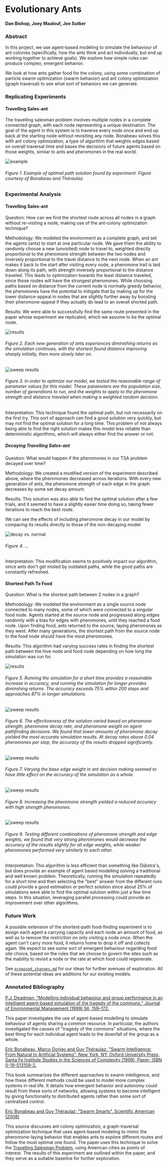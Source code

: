 # Evolutionary Ants

#### Dan Bishop, Joey Maalouf, Joe Sutker


### Abstract

In this project, we use agent-based modeling to simulate the behaviour of ant colonies (specifically, how the ants think and act individually, but end up working together to achieve goals). We explore how simple rules can produce complex, emergent behavior.

We look at how ants gather food for the colony, using some combination of particle swarm optimization (swarm behavior) and ant colony optimization (graph traversal) to see what sort of behaviors we can generate.


### Replicating Experiments

#### Travelling Sales-ant

The travelling salesman problem involves multiple nodes in a complete connected graph, with each node representing a unique destination. The goal of the agent in this system is to traverse every node once and end up back at the starting node without revisiting any node. Bonabeau solves this with ant colony optimization, a type of algorithm that weights edges based on overall traversal time and bases the decisions of future agents based on  those weights, similar to ants and pheromones in the real world. 

![example](usa_traversal.png)

###### _Figure 1. Example of optimal path solution found by experiment. Figure courtesy of Bonabeau and Théraulaz._


### Experimental Analysis

#### Travelling Sales-ant

Question: How can we find the shortest route across all nodes in a graph without re-visiting a node, making use of the ant-colony optimization technique?

Methodology: We modeled the environment as a complete graph, and set the agents (ants) to start at one particular node. We gave them the ability to randomly choose a new (unvisited) node to travel to, weighted directly proportional to the pheromone strength between the two nodes and inversely proportional to the travel distance to the next node. When an ant  makes it back to the start after visiting every node, a pheromone trail is laid down along its path, with strength inversely proportional to the distance traveled. This leads to optimization towards the least distance traveled, since those routes will have the strongest pheromones. While choosing paths based on distance from the current node is normally greedy behavior, the pheromones have the potential to mitigate that by making up for the lower distance-appeal in nodes that are slightly further away by boosting their pheromone-appeal if they actually do lead to an overall shorted path.

Results: We were able to successfully find the same route presented in the paper whose experiment we replicated, which we assume to be the optimal route.

![results](traveling-sales-ant.png)

###### _Figure 2. Each new generation of ants experiences diminishing returns as the simulation continues, with the shortest found distance improving sharply initially, then more slowly later on._

![sweep results](...)

###### _Figure 3. In order to optimize our model, we tested the reasonable range of parameter values for this model. These parameters are the population size, number of generations to run, and the weights to apply to the pheromone strength and distance traveled when making a weighted random decision._

Interpretation: This technique found the optimal path, but not necessarily on the first try. This sort of approach can find a good solution very quickly, but may not find the optimal solution for a long time. This problem of not always being able to find the right solution makes this model less reliable than deterministic algorithms, which will always either find the answer or not.

##### Decaying Travelling Sales-ant

Question: What would happen if the pheromones in our TSA problem decayed over time?

Methodology: We created a modified version of the experiment described above, where the pheromones decreased across iterations. With every new generation of ants, the pheromone strength of each edge in the graph decreases by some set decay amount.

Results: This solution was also able to find the optimal solution after a few trials, and it seemed to have a slightly easier time doing so, taking fewer iterations to reach the best route.

We can see the effects of including pheromone decay in our model by comparing its results directly to those of the non-decaying model:

![decay vs. normal](traveling-sales-ant-comparison.png)

###### _Figure 4. ..._

Interpretation: This modification seems to positively impact our algorithm, since ants don't get misled by outdated paths, while the good paths are constantly refreshed.

#### Shortest Path To Food

Question: What is the shortest path between 2 nodes in a graph?

Methodology: We modeled the environment as a single source node connected to many nodes, some of which were connected to a singular food node. Agents started at the source node and progressed along edges randomly with a bias for edges with pheromones, until they reached a food node. Upon finding food, ants returned to the source, laying pheromones as they went. After many generations, the shortest path from the source node to the food node should have the most pheromones.

Results: This algorithm had varying success rates in finding the shortest path between the hive node and food node depending on how long the simulation was run for.

![results](shortest-path-results.png)

###### _Figure 5. Running the simulation for a short time provides a reasonable increase in accuracy, and running the simulation for longer provides diminshing returns. The accuracy exceeds 75% within 200 steps and approaches 87% in longer simulations._

![sweep results](shortest-path-decay.png)

###### _Figure 6. The effectiveness of the solution varied based on pheromone strength, pheromone decay rate, and pheromone weight on agent pathfinding decisions. We found that lower amounts of pheromone decay yielded the most accurate simulation results. At decay rates above 0.04 pheromones per step, the accuracy of the results dropped significantly._

![sweep results](shortest-path-edge.png)

###### _Figure 7. Varying the base edge weight in ant decision making seemed to have little effect on the accuracy of the simulation as a whole._

![sweep results](shortest-path-pstrength.png)

###### _Figure 8. Increasing the pheromone strength yielded a reduced accuracy with high strength pheromones._

![sweep results](shortest-path-comparison.png)

###### _Figure 9. Testing different combinations of pheromone strength and edge weights, we found that very strong pheromones would decrease the accuracy of the results slightly for all edge weights, while weaker pheromones performed very similarly to each other._

Interpretation: This algorithm is less efficient than something like Dijkstra's, but does provide an example of agent based modelling solving a traditional and well known problem. Theoretically, running the simulation repeatedly for a short time and then selecting the "best" answer from the different runs could provide a good estimation or perfect solution since about 25% of simulations were able to find the optimal solution within just a few time steps. In this situation, leveraging parallel processing could provide an improvement over other algorithms.


### Future Work

A possible extension of the shortest-path food-finding experiment is to assign each agent a carrying capacity and each node an amount of food, as well as to remove the restriction on only visiting a node once. When the agent can't carry more food, it returns home to drop it off and collects again. We expect to see some sort of emergent behaviour regarding food site choice, based on the rules that we choose to govern the sites such as the inability to revisit a node or the rate at which food could regenerate.

See [`proposed_changes.md`](proposed_changes.md) for our ideas for further avenues of exploration. All of these potential ideas are additions for our existing models.


### Annotated Bibliography

[P.J. Deadman; "Modelling individual behaviour and group performance in an intelligent agent-based simulation of the tragedy of the commons." Journal of Environmental Management (1999) 56, 159–172.](http://www.sciencedirect.com/science/article/pii/S0301479799902724)

This paper investigates the use of agent-based modelling to simulate behaviour of agents sharing a common resource. In particular, the authors investigated the causes of "tragedy of the commons" situations, where the best thing for each individual agent leads to the downfall of the group as a whole.

[Eric Bonabeau, Marco Dorigo and Guy Théraulaz; "Swarm Intelligence: From Natural to Artificial Systems". New York, NY: Oxford University Press, Santa Fe Institute Studies in the Sciences of Complexity (1999), Paper: ISBN 0-19-513159-2.](http://dlia.ir/Scientific/e_book/Science/Cybernetics/006285.pdf)

This book summarizes the different approaches to swarm intelligence, and how these different methods could be used to model more complex systems in real life. It details how emergent behavior and autonomy could result from these sorts of networks, allowing systems to become intelligent by giving functionality to distributed agents rather than some sort of centralized control.

[Eric Bonabeau and Guy Théraulaz; "Swarm Smarts". Scientific American (2008)](https://svn-d1.mpi-inf.mpg.de/AG1/MultiCoreLab/papers/scientificamericanSwarmIntelligence.pdf)

This source discusses ant colony optimization, a graph-traversal optimization technique that uses agent-based modeling to mimic the pheromone-laying behavior that enables ants to explore different routes and follow the most optimal one found. The paper uses this technique to solve the [Travelling Salesman Problem](https://en.wikipedia.org/wiki/Travelling_salesman_problem), using American cities as points of interest. The results of this experiment are outlined within the paper, and they serve as a suitable baseline for further exploration.
